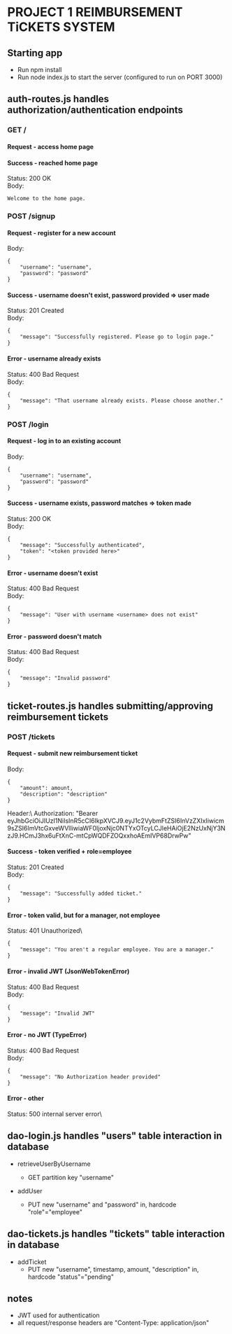# PROJECT 1 REIMBURSEMENT TiCKETS SYSTEM

## Starting app
*   Run npm install
*   Run node index.js to start the server (configured to run on PORT 3000)

## auth-routes.js handles authorization/authentication endpoints
### GET /
#### Request - access home page
#### Success - reached home page 
Status: 200 OK\
Body:
```
Welcome to the home page.
```

### POST /signup
#### Request - register for a new account
Body:
```
{
    "username": "username",
    "password": "password"
}
```
#### Success - username doesn't exist, password provided => user made
Status: 201 Created\
Body:
```
{
    "message": "Successfully registered. Please go to login page."
}
```
#### Error - username already exists
Status: 400 Bad Request\
Body:
```
{
    "message": "That username already exists. Please choose another."
}
```

### POST /login
#### Request - log in to an existing account
Body:
```
{
    "username": "username",
    "password": "password"
}
```
#### Success - username exists, password matches => token made
Status: 200 OK\
Body:
```
{
    "message": "Successfully authenticated",
    "token": "<token provided here>"
}
```
#### Error - username doesn't exist
Status: 400 Bad Request\
Body:
```
{
    "message": "User with username <username> does not exist"
}
```
#### Error - password doesn't match
Status: 400 Bad Request\
Body:
```
{
    "message": "Invalid password"
}
```

## ticket-routes.js handles submitting/approving reimbursement tickets
### POST /tickets
#### Request - submit new reimbursement ticket
Body:
```
{
    "amount": amount,
    "description": "description"
}
```
Header:\ 
Authorization: "Bearer eyJhbGciOiJIUzI1NiIsInR5cCI6IkpXVCJ9.eyJ1c2VybmFtZSI6InVzZXIxIiwicm9sZSI6ImVtcGxveWVlIiwiaWF0IjoxNjc0NTYxOTcyLCJleHAiOjE2NzUxNjY3NzJ9.HCmJ3hx6uFtXnC-mtCpWQDFZOQxxhoAEmIVP68DrwPw"

#### Success - token verified + role=employee
Status: 201 Created\
Body:
```
{
    "message": "Successfully added ticket."
}
```
#### Error - token valid, but for a manager, not employee
Status: 401 Unauthorized\
```
{
    "message": "You aren't a regular employee. You are a manager."
}
```
#### Error - invalid JWT (JsonWebTokenError)
Status: 400 Bad Request\
Body:
```
{
    "message": "Invalid JWT"
}
```
#### Error - no JWT (TypeError)
Status: 400 Bad Request\
Body:
```
{
    "message": "No Authorization header provided"
}
```
#### Error - other
Status: 500 internal server error\

## dao-login.js handles "users" table interaction in database
* retrieveUserByUsername
    * GET partition key "username"

* addUser
    * PUT new "username" and "password" in, hardcode "role"="employee"

## dao-tickets.js handles "tickets" table interaction in database
*  addTicket
    * PUT new "username", timestamp, amount, "description" in, hardcode "status"="pending"

## notes
* JWT used for authentication
* all request/response headers are "Content-Type: application/json"







